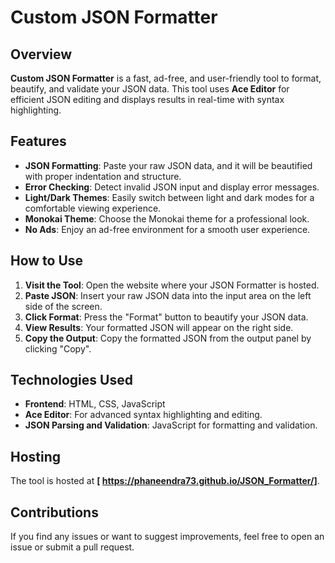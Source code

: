 # Custom JSON Formatter

## Overview

**Custom JSON Formatter** is a fast, ad-free, and user-friendly tool to format, beautify, and validate your JSON data. This tool uses **Ace Editor** for efficient JSON editing and displays results in real-time with syntax highlighting.

## Features

- **JSON Formatting**: Paste your raw JSON data, and it will be beautified with proper indentation and structure.
- **Error Checking**: Detect invalid JSON input and display error messages.
- **Light/Dark Themes**: Easily switch between light and dark modes for a comfortable viewing experience.
- **Monokai Theme**: Choose the Monokai theme for a professional look.
- **No Ads**: Enjoy an ad-free environment for a smooth user experience.

## How to Use

1. **Visit the Tool**: Open the website where your JSON Formatter is hosted.
2. **Paste JSON**: Insert your raw JSON data into the input area on the left side of the screen.
3. **Click Format**: Press the "Format" button to beautify your JSON data.
4. **View Results**: Your formatted JSON will appear on the right side.
5. **Copy the Output**: Copy the formatted JSON from the output panel by clicking "Copy".

## Technologies Used

- **Frontend**: HTML, CSS, JavaScript
- **Ace Editor**: For advanced syntax highlighting and editing.
- **JSON Parsing and Validation**: JavaScript for formatting and validation.

## Hosting

The tool is hosted at **[ https://phaneendra73.github.io/JSON_Formatter/]**.

## Contributions

If you find any issues or want to suggest improvements, feel free to open an issue or submit a pull request.
